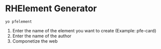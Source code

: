 # RHElement Generator

```
yo pfelement
```

1. Enter the name of the element you want to create (Example: pfe-card)
2. Enter the name of the author
3. Componetize the web
